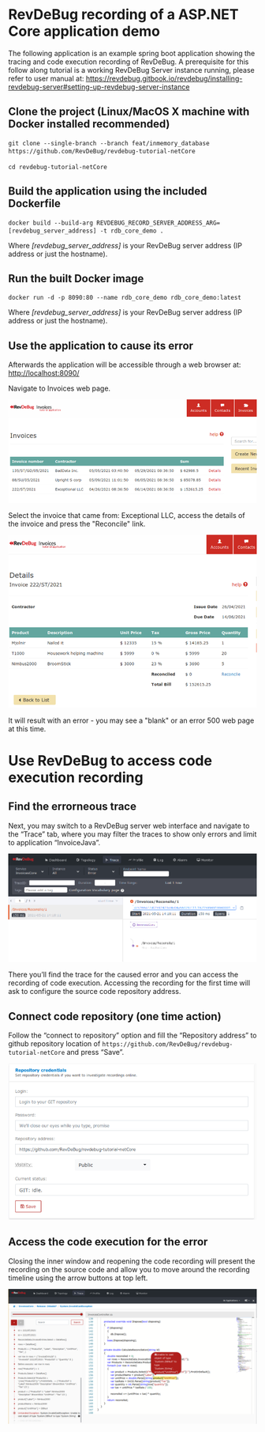 # RevDeBug recording of a ASP.NET Core application demo
The following application is an example spring boot application showing the tracing and code execution recording of RevDeBug.
A prerequisite for this follow along tutorial is a working RevDeBug Server instance running, please refer to user manual at: <https://revdebug.gitbook.io/revdebug/installing-revdebug-server#setting-up-revdebug-server-instance>
## Clone the project (Linux/MacOS X machine with Docker installed recommended)

```
git clone --single-branch --branch feat/inmemory_database https://github.com/RevDeBug/revdebug-tutorial-netCore

cd revdebug-tutorial-netCore
```

## Build the application using the included Dockerfile

```
docker build --build-arg REVDEBUG_RECORD_SERVER_ADDRESS_ARG=[revdebug_server_address] -t rdb_core_demo .
```

Where *[revdebug_server_address]* is your RevDeBug server address (IP address or just the hostname).

## Run the built Docker image

```
docker run -d -p 8090:80 --name rdb_core_demo rdb_core_demo:latest
```

Where *[revdebug_server_address]* is your RevDeBug server address (IP address or just the hostname).

## Use the application to cause its error

Afterwards the application will be accessible through a web browser at: <http://localhost:8090/>

Navigate to Invoices web page.

![Demo application web page](./demo_screens_core/web-app.png)


Select the invoice that came from: Exceptional LLC, access the details of the invoice and press the "Reconcile" link.

![Demo application web page](./demo_screens_core/web-app-details.png)

It will result with an error - you may see a "blank" or an error 500 web page at this time.

# Use RevDeBug to access code execution recording

## Find the errorneous trace
Next, you may switch to a RevDeBug server web interface and navigate to the “Trace” tab, where you may filter the traces to show only errors and limit to application “InvoiceJava”. 

![Demo application web page](./demo_screens_core/trace.png)

There you’ll find the trace for the caused error and you can access the recording of code execution. Accessing the recording for the first time will ask to configure the source code repository address.

## Connect code repository (one time action)

Follow the “connect to repository” option and fill the “Repository address” to github repository location of  ```https://github.com/RevDeBug/revdebug-tutorial-netCore``` and press “Save”.

![Demo application web page](./demo_screens_core/repository.png)

## Access the code execution for the error
Closing the inner window and reopening the code recording will present the recording on the source code and allow you to move around the recording timeline using the arrow buttons at top left.

![Demo application web page](./demo_screens_core/code-recording.png)


